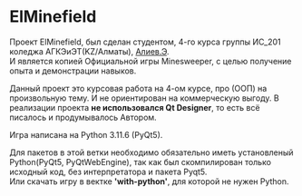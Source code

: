 <h1>ElMinefield</h1>
<p>
    Проект ElMinefield, был сделан студентом, 4-го курса группы ИС_201 коледжа АГКЭиЭТ(KZ/Алматы), <a href="https://t.me/eldar7661">Алиев.Э</a>.
    <br>И является копией Официальной игры Minesweeper, с целью получение опыта и демонстрации навыков.
</p>
<p>
    Данный проект это курсовая работа на 4-ом курсе, про (ООП) на произвольную тему. И не ориентирован на коммерческую выгоду. В реализации проекта <b>не использовался Qt Designer</b>, то есть всё писалось и продумывалось Автором.
    </p>
<p>
    Игра написана на Python 3.11.6 (PyQt5).
</p>
<p>
    Для пакетов в этой ветки необходимо обязательно иметь установленый Python(PyQt5, PyQtWebEngine), так как был скомпилирован только исходный код, без интерпретатора и пакета Pyqt5.
    <br>Или скачать игру в вектке <b>'with-python'</b>, для которой не нужен Python.
</p>
